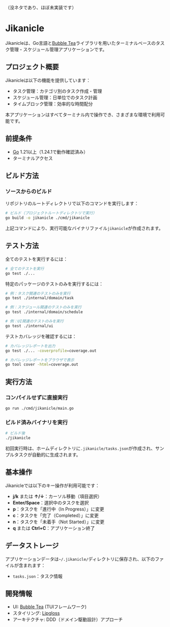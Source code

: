 （没ネタであり、ほぼ未実装です）
# Jikanicle

Jikanicleは、Go言語と[Bubble Tea](https://github.com/charmbracelet/bubbletea)ライブラリを用いたターミナルベースのタスク管理・スケジュール管理アプリケーションです。

## プロジェクト概要

Jikanicleは以下の機能を提供しています：

- タスク管理：カテゴリ別のタスク作成・管理
- スケジュール管理：日単位でのタスク計画
- タイムブロック管理：効率的な時間配分

本アプリケーションはすべてターミナル内で操作でき、さまざまな環境で利用可能です。

## 前提条件

- [Go](https://golang.org/dl/) 1.21以上（1.24.1で動作確認済み）
- ターミナルアクセス

## ビルド方法

### ソースからのビルド

リポジトリのルートディレクトリで以下のコマンドを実行します：

```bash
# ビルド（プロジェクトルートディレクトリで実行）
go build -o jikanicle ./cmd/jikanicle
```

上記コマンドにより、実行可能なバイナリファイル`jikanicle`が作成されます。

## テスト方法

全てのテストを実行するには：

```bash
# 全てのテストを実行
go test ./...
```

特定のパッケージのテストのみを実行するには：

```bash
# 例：タスク関連のテストのみを実行
go test ./internal/domain/task

# 例：スケジュール関連のテストのみを実行
go test ./internal/domain/schedule

# 例：UI関連のテストのみを実行
go test ./internal/ui
```

テストカバレッジを確認するには：

```bash
# カバレッジレポートを出力
go test ./... -coverprofile=coverage.out

# カバレッジレポートをブラウザで表示
go tool cover -html=coverage.out
```

## 実行方法

### コンパイルせずに直接実行

```bash
go run ./cmd/jikanicle/main.go
```

### ビルド済みバイナリを実行

```bash
# ビルド後
./jikanicle
```

初回実行時は、ホームディレクトリに`.jikanicle/tasks.json`が作成され、サンプルタスクが自動的に生成されます。

## 基本操作

Jikanicleでは以下のキー操作が利用可能です：

- **j/k** または **↑/↓**：カーソル移動（項目選択）
- **Enter/Space**：選択中のタスクを選択
- **p**：タスクを「進行中（In Progress）」に変更
- **c**：タスクを「完了（Completed）」に変更
- **n**：タスクを「未着手（Not Started）」に変更
- **q** または **Ctrl+C**：アプリケーション終了

## データストレージ

アプリケーションデータは`~/.jikanicle/`ディレクトリに保存され、以下のファイルが含まれます：

- `tasks.json`：タスク情報

## 開発情報

- UI: [Bubble Tea](https://github.com/charmbracelet/bubbletea) (TUIフレームワーク)
- スタイリング: [Lipgloss](https://github.com/charmbracelet/lipgloss)
- アーキテクチャ: DDD（ドメイン駆動設計）アプローチ
